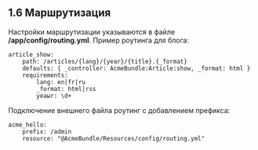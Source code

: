 ## 1.6 Маршрутизация

Настройки маршрутизации указываются в файле **/app/config/routing.yml**. Пример роутинга для блога:
```
article_show:
    path: /articles/{lang}/{year}/{title}.{_format}
    defaults: { _controller: AcmeBundle:Article:show, _format: html }
    requirements:
        lang: en|fr|ru
        _format: html|rss
        yeaыr: \d+
```

Подключение внешнего файла роутинг с добавлением префикса:

```
acme_hello:
    prefix: /admin
    resource: "@AcmeBundle/Resources/config/routing.yml"
```